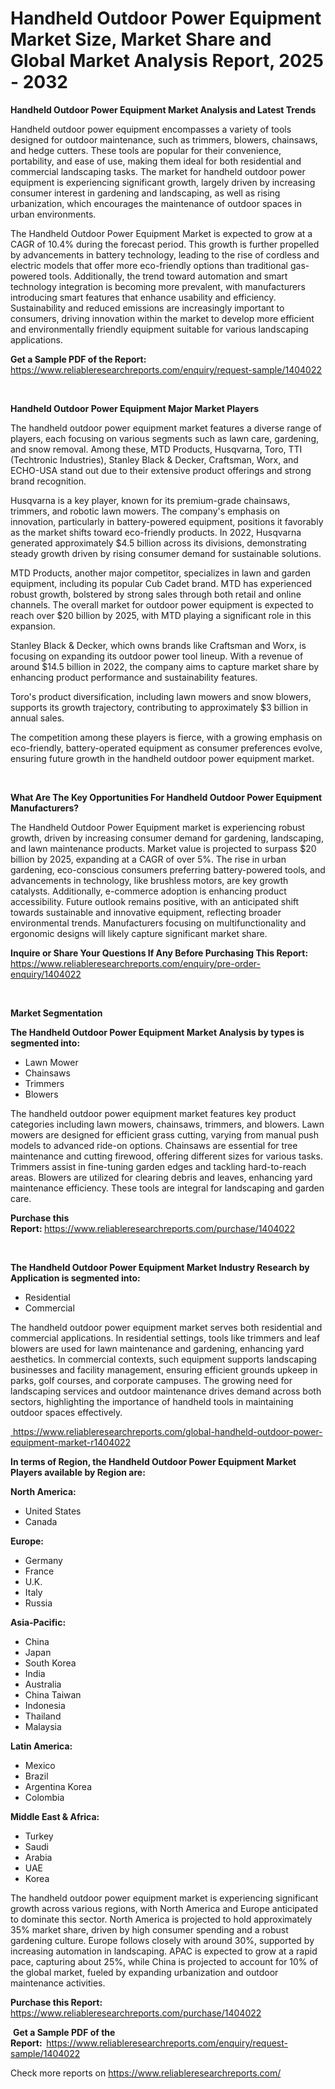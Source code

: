 <p><h1>Handheld Outdoor Power Equipment Market Size, Market Share and Global Market Analysis Report, 2025 - 2032</h1></p><p><strong>Handheld Outdoor Power Equipment Market Analysis and Latest Trends</strong></p>
<p><p>Handheld outdoor power equipment encompasses a variety of tools designed for outdoor maintenance, such as trimmers, blowers, chainsaws, and hedge cutters. These tools are popular for their convenience, portability, and ease of use, making them ideal for both residential and commercial landscaping tasks. The market for handheld outdoor power equipment is experiencing significant growth, largely driven by increasing consumer interest in gardening and landscaping, as well as rising urbanization, which encourages the maintenance of outdoor spaces in urban environments.</p><p>The Handheld Outdoor Power Equipment Market is expected to grow at a CAGR of 10.4% during the forecast period. This growth is further propelled by advancements in battery technology, leading to the rise of cordless and electric models that offer more eco-friendly options than traditional gas-powered tools. Additionally, the trend toward automation and smart technology integration is becoming more prevalent, with manufacturers introducing smart features that enhance usability and efficiency. Sustainability and reduced emissions are increasingly important to consumers, driving innovation within the market to develop more efficient and environmentally friendly equipment suitable for various landscaping applications.</p></p>
<p><strong>Get a Sample PDF of the Report:&nbsp;</strong> <a href="https://www.reliableresearchreports.com/enquiry/request-sample/1404022?utm_campaign=3543&utm_medium=2&utm_source=Github&utm_content=ia&utm_term=28032025&utm_id=handheld-outdoor-power-equipment">https://www.reliableresearchreports.com/enquiry/request-sample/1404022</a></p>
<p>&nbsp;</p>
<p><strong>Handheld Outdoor Power Equipment Major Market Players</strong></p>
<p><p>The handheld outdoor power equipment market features a diverse range of players, each focusing on various segments such as lawn care, gardening, and snow removal. Among these, MTD Products, Husqvarna, Toro, TTI (Techtronic Industries), Stanley Black & Decker, Craftsman, Worx, and ECHO-USA stand out due to their extensive product offerings and strong brand recognition.</p><p>Husqvarna is a key player, known for its premium-grade chainsaws, trimmers, and robotic lawn mowers. The company's emphasis on innovation, particularly in battery-powered equipment, positions it favorably as the market shifts toward eco-friendly products. In 2022, Husqvarna generated approximately $4.5 billion across its divisions, demonstrating steady growth driven by rising consumer demand for sustainable solutions.</p><p>MTD Products, another major competitor, specializes in lawn and garden equipment, including its popular Cub Cadet brand. MTD has experienced robust growth, bolstered by strong sales through both retail and online channels. The overall market for outdoor power equipment is expected to reach over $20 billion by 2025, with MTD playing a significant role in this expansion.</p><p>Stanley Black & Decker, which owns brands like Craftsman and Worx, is focusing on expanding its outdoor power tool lineup. With a revenue of around $14.5 billion in 2022, the company aims to capture market share by enhancing product performance and sustainability features.</p><p>Toro's product diversification, including lawn mowers and snow blowers, supports its growth trajectory, contributing to approximately $3 billion in annual sales.</p><p>The competition among these players is fierce, with a growing emphasis on eco-friendly, battery-operated equipment as consumer preferences evolve, ensuring future growth in the handheld outdoor power equipment market.</p></p>
<p>&nbsp;</p>
<p><strong>What Are The Key Opportunities For Handheld Outdoor Power Equipment Manufacturers?</strong></p>
<p><p>The Handheld Outdoor Power Equipment market is experiencing robust growth, driven by increasing consumer demand for gardening, landscaping, and lawn maintenance products. Market value is projected to surpass $20 billion by 2025, expanding at a CAGR of over 5%. The rise in urban gardening, eco-conscious consumers preferring battery-powered tools, and advancements in technology, like brushless motors, are key growth catalysts. Additionally, e-commerce adoption is enhancing product accessibility. Future outlook remains positive, with an anticipated shift towards sustainable and innovative equipment, reflecting broader environmental trends. Manufacturers focusing on multifunctionality and ergonomic designs will likely capture significant market share.</p></p>
<p><strong>Inquire or Share Your Questions If Any Before Purchasing This Report:</strong> <a href="https://www.reliableresearchreports.com/enquiry/pre-order-enquiry/1404022?utm_campaign=3543&utm_medium=2&utm_source=Github&utm_content=ia&utm_term=28032025&utm_id=handheld-outdoor-power-equipment">https://www.reliableresearchreports.com/enquiry/pre-order-enquiry/1404022</a></p>
<p>&nbsp;</p>
<p><strong>Market Segmentation</strong></p>
<p><strong>The Handheld Outdoor Power Equipment Market Analysis by types is segmented into:</strong></p>
<p><ul><li>Lawn Mower</li><li>Chainsaws</li><li>Trimmers</li><li>Blowers</li></ul></p>
<p><p>The handheld outdoor power equipment market features key product categories including lawn mowers, chainsaws, trimmers, and blowers. Lawn mowers are designed for efficient grass cutting, varying from manual push models to advanced ride-on options. Chainsaws are essential for tree maintenance and cutting firewood, offering different sizes for various tasks. Trimmers assist in fine-tuning garden edges and tackling hard-to-reach areas. Blowers are utilized for clearing debris and leaves, enhancing yard maintenance efficiency. These tools are integral for landscaping and garden care.</p></p>
<p><strong>Purchase this Report:&nbsp;</strong><a href="https://www.reliableresearchreports.com/purchase/1404022?utm_campaign=3543&utm_medium=2&utm_source=Github&utm_content=ia&utm_term=28032025&utm_id=handheld-outdoor-power-equipment">https://www.reliableresearchreports.com/purchase/1404022</a></p>
<p>&nbsp;</p>
<p><strong>The Handheld Outdoor Power Equipment Market Industry Research by Application is segmented into:</strong></p>
<p><ul><li>Residential</li><li>Commercial</li></ul></p>
<p><p>The handheld outdoor power equipment market serves both residential and commercial applications. In residential settings, tools like trimmers and leaf blowers are used for lawn maintenance and gardening, enhancing yard aesthetics. In commercial contexts, such equipment supports landscaping businesses and facility management, ensuring efficient grounds upkeep in parks, golf courses, and corporate campuses. The growing need for landscaping services and outdoor maintenance drives demand across both sectors, highlighting the importance of handheld tools in maintaining outdoor spaces effectively.</p></p>
<p><a href="https://www.reliableresearchreports.com/global-handheld-outdoor-power-equipment-market-r1404022?utm_campaign=3543&utm_medium=2&utm_source=Github&utm_content=ia&utm_term=28032025&utm_id=handheld-outdoor-power-equipment">&nbsp;https://www.reliableresearchreports.com/global-handheld-outdoor-power-equipment-market-r1404022</a></p>
<p><strong>In terms of Region, the Handheld Outdoor Power Equipment Market Players available by Region are:</strong></p>
<p>
    <p> <strong> North America: </strong>
        <ul>
            <li>United States</li>
            <li>Canada</li>
        </ul>
        </p> 
    <p> <strong> Europe: </strong>
        <ul>
            <li>Germany</li>
            <li>France</li>
            <li>U.K.</li>
            <li>Italy</li>
            <li>Russia</li>
        </ul>
        </p> 
    <p> <strong> Asia-Pacific: </strong>
        <ul>
            <li>China</li>
            <li>Japan</li>
            <li>South Korea</li>
            <li>India</li>
            <li>Australia</li>
            <li>China Taiwan</li>
            <li>Indonesia</li>
            <li>Thailand</li>
            <li>Malaysia</li>
        </ul>
        </p> 
    <p> <strong> Latin America: </strong>
        <ul>
            <li>Mexico</li>
            <li>Brazil</li>
            <li>Argentina Korea</li>
            <li>Colombia</li>
        </ul>
        </p> 
    <p> <strong> Middle East & Africa: </strong>
        <ul>
            <li>Turkey</li>
            <li>Saudi</li>
            <li>Arabia</li>
            <li>UAE</li>
            <li>Korea</li>
        </ul>
    </p>
    </p>
<p><p>The handheld outdoor power equipment market is experiencing significant growth across various regions, with North America and Europe anticipated to dominate this sector. North America is projected to hold approximately 35% market share, driven by high consumer spending and a robust gardening culture. Europe follows closely with around 30%, supported by increasing automation in landscaping. APAC is expected to grow at a rapid pace, capturing about 25%, while China is projected to account for 10% of the global market, fueled by expanding urbanization and outdoor maintenance activities.</p></p>
<p><strong>Purchase this Report: </strong><a href="https://www.reliableresearchreports.com/purchase/1404022?utm_campaign=3543&utm_medium=2&utm_source=Github&utm_content=ia&utm_term=28032025&utm_id=handheld-outdoor-power-equipment">https://www.reliableresearchreports.com/purchase/1404022</a></p>
<p>&nbsp;<strong>Get a Sample PDF of the Report:&nbsp;&nbsp;</strong><a href="https://www.reliableresearchreports.com/enquiry/request-sample/1404022?utm_campaign=3543&utm_medium=2&utm_source=Github&utm_content=ia&utm_term=28032025&utm_id=handheld-outdoor-power-equipment">https://www.reliableresearchreports.com/enquiry/request-sample/1404022</a></p>
<p><strong></strong></p>
<p>Check more reports on <a href="https://www.reliableresearchreports.com/?utm_campaign=3543&utm_medium=2&utm_source=Github&utm_content=ia&utm_term=28032025&utm_id=handheld-outdoor-power-equipment">https://www.reliableresearchreports.com/</a></p>